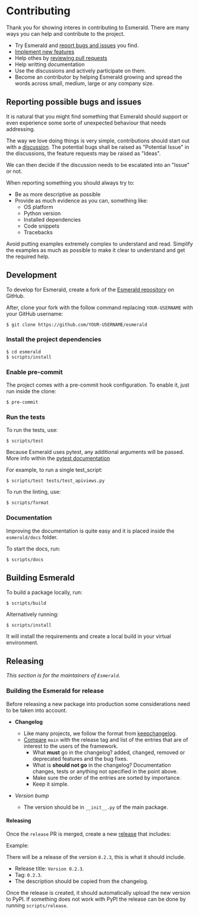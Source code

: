 # Contributing

Thank you for showing interes in contributing to Esmerald. There are many ways you can help and contribute to the
project.

* Try Esmerald and [report bugs and issues](https://github.com/dymmond/esmerald/issues/new) you find.
* [Implement new features](https://github.com/dymmond/esmerald/issues?q=is%3Aissue+is%3Aopen+label%3A%22good+first+issue%22)
* Help othes by [reviewing pull requests](https://github.com/dymmond/esmerald/pulls)
* Help writting documentation
* Use the discussions and actively participate on them.
* Become an contributor by helping Esmerald growing and spread the words across small, medium, large or any company
size.

## Reporting possible bugs and issues

It is natural that you might find something that Esmerald should support or even experience some sorte of unexpected
behaviour that needs addressing.

The way we love doing things is very simple, contributions should start out with a
[discussion](https://github.com/dymmond/esmerald/discussions). The potential bugs shall be raised as "Potential Issue"
in the discussions, the feature requests may be raised as "Ideas".

We can then decide if the discussion needs to be escalated into an "Issue" or not.

When reporting something you should always try to:

* Be as more descriptive as possible
* Provide as much evidence as you can, something like:
    * OS platform
    * Python version
    * Installed dependencies
    * Code snippets
    * Tracebacks

Avoid putting examples extremely complex to understand and read. Simplify the examples as much as possible to make
it clear to understand and get the required help.

## Development

To develop for Esmerald, create a fork of the [Esmerald repository](https://github.com/dymmond/esmerald) on GitHub.

After, clone your fork with the follow command replacing `YOUR-USERNAME` with your GitHub username:

```shell
$ git clone https://github.com/YOUR-USERNAME/esmerald
```

### Install the project dependencies

```shell
$ cd esmerald
$ scripts/install
```

### Enable pre-commit

The project comes with a pre-commit hook configuration. To enable it, just run inside the clone:

```shell
$ pre-commit
```

### Run the tests

To run the tests, use:

```shell
$ scripts/test
```

Because Esmerald uses pytest, any additional arguments will be passed. More info within the
[pytest documentation](https://docs.pytest.org/en/latest/how-to/usage.html)

For example, to run a single test_script:

```shell
$ scripts/test tests/test_apiviews.py
```

To run the linting, use:

```shell
$ scripts/format
```

### Documentation

Improving the documentation is quite easy and it is placed inside the `esmerald/docs` folder.

To start the docs, run:

```shell
$ scripts/docs
```

## Building Esmerald

To build a package locally, run:

```shell
$ scripts/build
```

Alternatively running:

```
$ scripts/install
```

It will install the requirements and create a local build in your virtual environment.

## Releasing

*This section is for the maintainers of `Esmerald`*.

### Building the Esmerald for release

Before releasing a new package into production some considerations need to be taken into account.

* **Changelog**
    * Like many projects, we follow the format from [keepchangelog](https://keepachangelog.com/en/1.0.0/).
    * [Compare](https://github.com/dymmond/esmerald/compare/) `main` with the release tag and list of the entries
that are of interest to the users of the framework.
        * What **must** go in the changelog? added, changed, removed or deprecated features and the bug fixes.
        * What is **should not go** in the changelog? Documentation changes, tests or anything not specified in the
point above.
        * Make sure the order of the entries are sorted by importance.
        * Keep it simple.

* *Version bump*
    * The version should be in `__init__.py` of the main package.

#### Releasing

Once the `release` PR is merged, create a new [release](https://github.com/dymmond/esmerald/releases/new)
that includes:

Example:

There will be a release of the version `0.2.3`, this is what it should include.

* Release title: `Version 0.2.3`.
* Tag: `0.2.3`.
* The description should be copied from the changelog.

Once the release is created, it should automatically upload the new version to PyPI. If something
does not work with PyPI the release can be done by running `scripts/release`.
